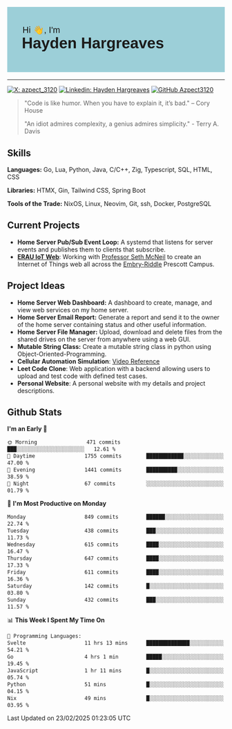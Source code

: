 ![Hayden Hargreaves](https://github.com/Azpect3120/Azpect3120/blob/master/download.png?raw=true)

<hr>

[![X: azpect_3120](https://img.shields.io/twitter/follow/azpect_3120?style=social)](https://x.com/azpect_3120)
[![Linkedin: Hayden Hargreaves](https://img.shields.io/badge/-Hayden%20Hargreaves-blue?style=flat-square&logo=Linkedin&logoColor=white&link=https://www.linkedin.com/in/hayden-hargreaves-37b2802a4/)](https://www.linkedin.com/in/hayden-hargreaves-37b2802a4/)
[![GitHub Azpect3120](https://img.shields.io/github/followers/azpect3120?label=follow&style=social)](https://github.com/azpect3120)

> "Code is like humor. When you have to explain it, it’s bad." – Cory House
> 
> "An idiot admires complexity, a genius admires simplicity." - Terry A. Davis


## Skills
**Languages:** Go, Lua, Python, Java, C/C++, Zig, Typescript, SQL, HTML, CSS 

**Libraries:** HTMX, Gin, Tailwind CSS, Spring Boot

**Tools of the Trade:** NixOS, Linux, Neovim, Git, ssh, Docker, PostgreSQL


## Current Projects 
- **Home Server Pub/Sub Event Loop:** A systemd that listens for server events and publishes them to clients that subscribe.
- **[ERAU IoT Web](https://github.com/Azpect3120/InternetOfThings)**: Working with [Professor Seth McNeil](https://github.com/semcneil) to create an Internet of Things web all across the [Embry-Riddle](https://erau.edu) Prescott Campus.


## Project Ideas
- **Home Server Web Dashboard:** A dashboard to create, manage, and view web services on my home server.
- **Home Server Email Report:** Generate a report and send it to the owner of the home server containing status and other useful information.
- **Home Server File Manager:** Upload, download and delete files from the shared drives on the server from anywhere using a web GUI.
- **Mutable String Class:** Create a mutable string class in python using Object-Oriented-Programming.
- **Cellular Automation Simulation**: [Video Reference](https://youtu.be/nr8biZfSZ3Y?si=kS962MMGRwKCgJ3Y&t=436)
- **Leet Code Clone**: Web application with a backend allowing users to upload and test code with defined test cases.
- **Personal Website**: A personal website with my details and project descriptions.


## Github Stats

<!--START_SECTION:waka-->
**I'm an Early 🐤** 

```text
🌞 Morning                471 commits         ███░░░░░░░░░░░░░░░░░░░░░░   12.61 % 
🌆 Daytime                1755 commits        ████████████░░░░░░░░░░░░░   47.00 % 
🌃 Evening                1441 commits        ██████████░░░░░░░░░░░░░░░   38.59 % 
🌙 Night                  67 commits          ░░░░░░░░░░░░░░░░░░░░░░░░░   01.79 % 
```
📅 **I'm Most Productive on Monday** 

```text
Monday                   849 commits         ██████░░░░░░░░░░░░░░░░░░░   22.74 % 
Tuesday                  438 commits         ███░░░░░░░░░░░░░░░░░░░░░░   11.73 % 
Wednesday                615 commits         ████░░░░░░░░░░░░░░░░░░░░░   16.47 % 
Thursday                 647 commits         ████░░░░░░░░░░░░░░░░░░░░░   17.33 % 
Friday                   611 commits         ████░░░░░░░░░░░░░░░░░░░░░   16.36 % 
Saturday                 142 commits         █░░░░░░░░░░░░░░░░░░░░░░░░   03.80 % 
Sunday                   432 commits         ███░░░░░░░░░░░░░░░░░░░░░░   11.57 % 
```


📊 **This Week I Spent My Time On** 

```text
💬 Programming Languages: 
Svelte                   11 hrs 13 mins      ██████████████░░░░░░░░░░░   54.21 % 
Go                       4 hrs 1 min         █████░░░░░░░░░░░░░░░░░░░░   19.45 % 
JavaScript               1 hr 11 mins        █░░░░░░░░░░░░░░░░░░░░░░░░   05.74 % 
Python                   51 mins             █░░░░░░░░░░░░░░░░░░░░░░░░   04.15 % 
Nix                      49 mins             █░░░░░░░░░░░░░░░░░░░░░░░░   03.95 % 
```


 Last Updated on 23/02/2025 01:23:05 UTC
<!--END_SECTION:waka-->
